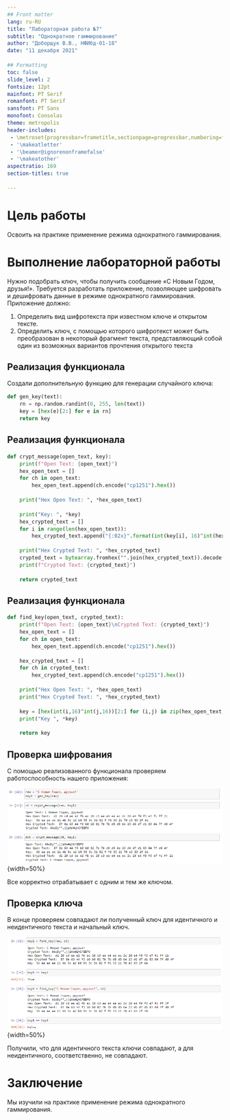 ```yaml
---
## Front matter
lang: ru-RU
title: "Лабораторная работа №7"
subtitle: "Однократное гаммирование"
author: "Доборщук В.В., НФИбд-01-18"
date: "11 декабря 2021"

## Formatting
toc: false
slide_level: 2
fontsize: 12pt
mainfont: PT Serif
romanfont: PT Serif
sansfont: PT Sans
monofont: Consolas
theme: metropolis
header-includes:
 - \metroset{progressbar=frametitle,sectionpage=progressbar,numbering=fraction}
 - '\makeatletter'
 - '\beamer@ignorenonframefalse'
 - '\makeatother'
aspectratio: 169
section-titles: true

---
```


# Цель работы

Освоить на практике применение режима однократного гаммирования.

# Выполнение лабораторной работы

Нужно подобрать ключ, чтобы получить сообщение «С Новым Годом, друзья!». Требуется разработать приложение, позволяющее шифровать и дешифровать данные в режиме однократного гаммирования. Приложение должно:

1. Определить вид шифротекста при известном ключе и открытом тексте.
2. Определить ключ, с помощью которого шифротекст может быть преобразован в некоторый фрагмент текста, представляющий собой один из возможных вариантов прочтения открытого текста

## Реализация функционала

Создали дополнительную функцию для генерации случайного ключа:

```python
def gen_key(text):
    rn = np.random.randint(0, 255, len(text))
    key = [hex(e)[2:] for e in rn]
    return key
```

## Реализация функционала

```python
def crypt_message(open_text, key):
    print(f"Open Text: {open_text}")
    hex_open_text = []
    for ch in open_text:
        hex_open_text.append(ch.encode("cp1251").hex())
    
    print("Hex Open Text: ", *hex_open_text)

    print("Key: ", *key)
    hex_crypted_text = []
    for i in range(len(hex_open_text)):
        hex_crypted_text.append("{:02x}".format(int(key[i], 16)^int(hex_open_text[i], 16)))
    
    print("Hex Crypted Text: ", *hex_crypted_text)
    crypted_text = bytearray.fromhex("".join(hex_crypted_text)).decode("cp1251")
    print(f"Crypted Text: {crypted_text}")
    
    return crypted_text
```

## Реализация функционала

```python
def find_key(open_text, crypted_text):
    print(f"Open Text: {open_text}\nCrypted Text: {crypted_text}")
    hex_open_text = []
    for ch in open_text:
        hex_open_text.append(ch.encode("cp1251").hex())
        
    hex_crypted_text = []
    for ch in crypted_text:
        hex_crypted_text.append(ch.encode("cp1251").hex())
        
    print("Hex Open Text: ", *hex_open_text)
    print("Hex Crypted Text: ", *hex_crypted_text)
    
    key = [hex(int(i,16)^int(j,16))[2:] for (i,j) in zip(hex_open_text, hex_crypted_text)]
    print("Key ", *key)
    
    return key
```

## Проверка шифрования

С помощью реализованного функционала проверяем работоспособность нашего приложения:

![Проверка шифрования](images/crypt.png){width=50%}

Все корректно отрабатывает с одним и тем же ключом.

## Проверка ключа

В конце проверяем совпадают ли полученный ключ для идентичного и неидентичного текста и начальный ключ.

![Сравнение ключей](images/keys.png){width=50%}

Получили, что для идентичного текста ключи совпадают, а для неидентичного, соответственно, не совпадают.

# Заключение

Мы изучили на практике применение режима однократного гаммирования.